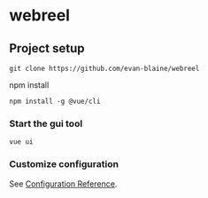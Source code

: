 # webreel

## Project setup
```
git clone https://github.com/evan-blaine/webreel 
```
npm install
```
npm install -g @vue/cli
```

### Start the gui tool
```
vue ui
```

### Customize configuration
See [Configuration Reference](https://cli.vuejs.org/config/).
